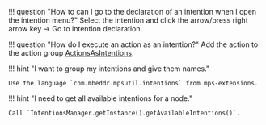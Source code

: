 !!! question "How to can I go to the declaration of an intention when I open the intention menu?"
    Select the intention and click the arrow/press right arrow key -> Go to intention declaration.

!!! question "How do I execute an action as an intention?"
    Add the action to the action group [ActionsAsIntentions](http://127.0.0.1:63320/node?ref=r%3A9832fb5f-2578-4b58-8014-a5de79da988e%28jetbrains.mps.ide.editor.actions%29%2F6893431717880497466).

!!! hint "I want to group my intentions and give them names."

    Use the language `com.mbeddr.mpsutil.intentions` from mps-extensions.

!!! hint "I need to get all available intentions for a node."

    Call `IntentionsManager.getInstance().getAvailableIntentions()`.